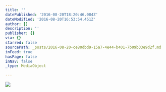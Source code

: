 ```yaml
---
title: ''
datePublished: '2016-08-20T18:20:46.084Z'
dateModified: '2016-08-20T16:53:54.451Z'
author: []
description: ''
publisher: {}
via: {}
starred: false
sourcePath: _posts/2016-08-20-ce80dbd9-15a7-4e44-b401-7b09b33e9d2f.md
inFeed: true
hasPage: false
inNav: false
_type: MediaObject

---
```

![](https://the-grid-user-content.s3-us-west-2.amazonaws.com/68dea86c-626d-4b8b-8341-965942babecf.jpg)